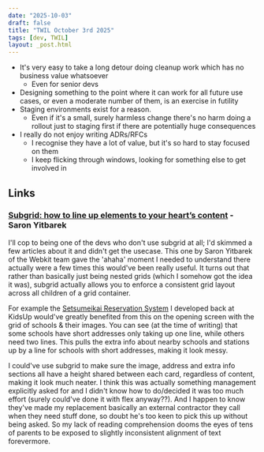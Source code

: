 ```yaml
---
date: "2025-10-03"
draft: false
title: "TWIL October 3rd 2025"
tags: [dev, TWIL]
layout: _post.html
---
```


- It's very easy to take a long detour doing cleanup work which has no business value whatsoever
  - Even for senior devs
- Designing something to the point where it can work for all future use cases, or even a moderate number of them, is an exercise in futility
- Staging environments exist for a reason.
  - Even if it's a small, surely harmless change there's no harm doing a rollout just to staging first if there are potentially huge consequences
- I really do not enjoy writing ADRs/RFCs
  - I recognise they have a lot of value, but it's so hard to stay focused on them
  - I keep flicking through windows, looking for something else to get involved in

## Links

### [Subgrid: how to line up elements to your heart’s content](https://webkit.org/blog/17339/subgrid-how-to-line-up-elements-to-your-hearts-content/) - Saron Yitbarek

I'll cop to being one of the devs who don't use subgrid at all; I'd skimmed a few articles about it and didn't get the usecase. This one by Saron Yitbarek of the Webkit team gave the 'ahaha' moment I needed to understand there actually were a few times this would've been really useful. It turns out that rather than basically just being nested grids (which I somehow got the idea it was), subgrid actually allows you to enforce a consistent grid layout across all children of a grid container.

For example the [Setsumeikai Reservation System](https://kids-up.jp/entry/#/school_list) I developed back at KidsUp would've greatly benefited from this on the opening screen with the grid of schools & their images. You can see (at the time of writing) that some schools have short addresses only taking up one line, while others need two lines. This pulls the extra info about nearby schools and stations up by a line for schools with short addresses, making it look messy.

I could've use subgrid to make sure the image, address and extra info sections all have a height shared between each card, regardless of content, making it look much neater. I think this was actually something management explicitly asked for and I didn't know how to do/decided it was too much effort (surely could've done it with flex anyway??). And I happen to know they've made my replacement basically an external contractor they call when they need stuff done, so doubt he's too keen to pick this up without being asked. So my lack of reading comprehension dooms the eyes of tens of parents to be exposed to slightly inconsistent alignment of text forevermore.
